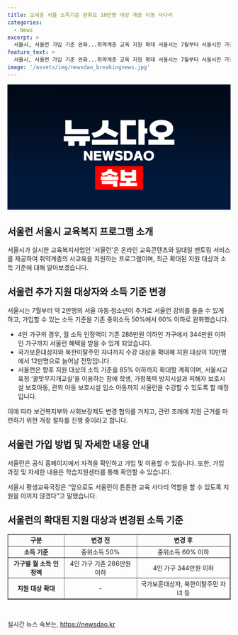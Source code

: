 ```yaml
---
title: 오세훈 서울 소득기준 완화로 10만명 대상 계층 이동 사다리
categories:
  - News
excerpt: >
  서울시, 서울런 가입 기준 완화...취약계층 교육 지원 확대 서울시는 7월부터 서울시민 가정의 중위소득 60% 이하인 약 2만명의 아동·청소년에게 서울런 온라인 교육 지원을 확대한다고 발표했다. 이로써 4인 가구 기준 월 소득이 344만원 이하인 모든 가정이 혜택을 받게 되며, 보훈대상자와 북한이탈주민 자녀 등도 수강 가능하다. 서울시는 또한 소득 기준을 더 확대할 계획이며, 학생부터 가정폭력 피해자까지 다양한 계층을 대상으로 지원을 확대할 예정이다. interessantMaintenant, 서울런은 공식 홈페이지(slearn.seoul.go.kr)에서 가입할 수 있고, 자세한 내용은 학습지원센터를 통해 확인할 수 있다.
feature_text: >
  서울시, 서울런 가입 기준 완화...취약계층 교육 지원 확대 서울시는 7월부터 서울시민 가정의 중위소득 60% 이하인 약 2만명의 아동·청소년에게 서울런 온라인 교육 지원을 확대한다고 발표했다. 이로써 4인 가구 기준 월 소득이 344만원 이하인 모든 가정이 혜택을 받게 되며, 보훈대상자와 북한이탈주민 자녀 등도 수강 가능하다. 서울시는 또한 소득 기준을 더 확대할 계획이며, 학생부터 가정폭력 피해자까지 다양한 계층을 대상으로 지원을 확대할 예정이다. interessantMaintenant, 서울런은 공식 홈페이지(slearn.seoul.go.kr)에서 가입할 수 있고, 자세한 내용은 학습지원센터를 통해 확인할 수 있다.
image: '/assets/img/newsdao_breakingnews.jpg'
---
```


<p><img src="/assets/img/newsdao_breakingnews.jpg" alt="firstkoreanews 속보" /></p>

<h2 data-ke-size="size26">서울런 서울시 교육복지 프로그램 소개</h2>

<p data-ke-size="size16">서울시가 실시한 교육복지사업인 '서울런'은 온라인 교육콘텐츠와 일대일 멘토링 서비스를 제공하여 취약계층의 사교육을 지원하는 프로그램이며, 최근 확대된 지원 대상과 소득 기준에 대해 알아보겠습니다.</p>

<h2 data-ke-size="size24">서울런 추가 지원 대상자와 소득 기준 변경</h2>

<p data-ke-size="size16">서울시는 7월부터 약 2만명의 서울 아동·청소년이 추가로 서울런 강의를 들을 수 있게 하고, 가입할 수 있는 소득 기준을 기존 중위소득 50%에서 60% 이하로 완화했습니다.</p>

<ul>
  <li>4인 가구의 경우, 월 소득 인정액이 기존 286만원 이하인 가구에서 344만원 이하인 가구까지 서울런 혜택을 받을 수 있게 되었습니다.</li>
  <li>국가보훈대상자와 북한이탈주민 자녀까지 수강 대상을 확대해 지원 대상이 10만명에서 12만명으로 늘어날 전망입니다.</li>
  <li>서울런은 향후 지원 대상의 소득 기준을 85% 이하까지 확대할 계획이며, 서울시교육청 ‘꿀맛무지개교실’을 이용하는 장애 학생, 가정폭력 방지시설과 피해자 보호시설 보호아동, 관외 아동 보호시설 입소 아동까지 서울런을 수강할 수 있도록 할 예정입니다.</li>
</ul>

<p data-ke-size="size16">이에 따라 보건복지부와 사회보장제도 변경 협의를 거치고, 관련 조례에 지원 근거를 마련하기 위한 개정 절차를 진행 중이라고 합니다.</p>

<h2 data-ke-size="size24">서울런 가입 방법 및 자세한 내용 안내</h2>

<p data-ke-size="size16">서울런은 공식 홈페이지에서 자격을 확인하고 가입 및 이용할 수 있습니다. 또한, 가입 과정 및 자세한 내용은 학습지원센터를 통해 확인할 수 있습니다.</p>

<p data-ke-size="size16">서울시 평생교육국장은 “앞으로도 서울런이 튼튼한 교육 사다리 역할을 할 수 있도록 지원을 아끼지 않겠다”고 말했습니다.</p>

<h2 data-ke-size="size24">서울런의 확대된 지원 대상과 변경된 소득 기준</h2>

<table style="width: 100%;" border="1">
<tbody>
<tr>
<td style="text-align: center; height: 17px;"><b>구분</b></td>
<td style="text-align: center; height: 17px;"><b>변경 전</b></td>
<td style="text-align: center; height: 17px;"><b>변경 후</b></td>
</tr>
<tr>
<td style="text-align: center; height: 17px;"><b>소득 기준</b></td>
<td style="text-align: center; height: 17px;">중위소득 50%</td>
<td style="text-align: center; height: 17px;">중위소득 60% 이하</td>
</tr>
<tr>
<td style="text-align: center; height: 17px;"><b>가구별 월 소득 인정액</b></td>
<td style="text-align: center; height: 17px;">4인 가구 기존 286만원 이하</td>
<td style="text-align: center; height: 17px;">4인 가구 344만원 이하</td>
</tr>
<tr>
<td style="text-align: center; height: 17px;"><b>지원 대상 확대</b></td>
<td style="text-align: center; height: 17px;">-</td>
<td style="text-align: center; height: 17px;">국가보훈대상자, 북한이탈주민 자녀 등</td>
</tr>
</tbody>
</table>

<p data-ke-size="size16">&nbsp;</p>
실시간 뉴스 속보는, <a href="https://newsdao.kr" rel="dofollow">https://newsdao.kr</a>



